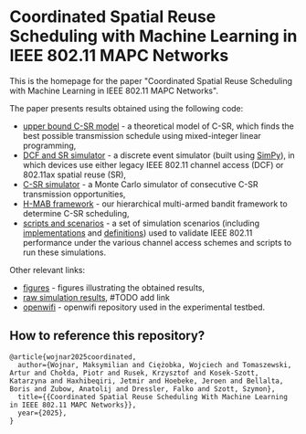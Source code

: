 # Coordinated Spatial Reuse Scheduling with Machine Learning in IEEE 802.11 MAPC Networks

This is the homepage for the paper "Coordinated Spatial Reuse Scheduling with Machine Learning in IEEE 802.11 MAPC Networks". 

The paper presents results obtained using the following code:

- [upper bound C-SR model](https://github.com/ml4wifi-devs/mapc-optimal) - a theoretical model of C-SR, which finds the best possible transmission schedule using mixed-integer linear programming,
- [DCF and SR simulator](https://github.com/ml4wifi-devs/mapc-dcf) - a discrete event simulator (built using [SimPy](https://simpy.readthedocs.io/en/latest/)), in which devices use either legacy IEEE 802.11 channel access (DCF) or 802.11ax spatial reuse (SR),
- [C-SR simulator](https://github.com/ml4wifi-devs/mapc-sim) - a Monte Carlo simulator of consecutive C-SR transmission opportunities,
- [H-MAB framework](https://github.com/ml4wifi-devs/mapc-mab) - our hierarchical multi-armed bandit framework to determine C-SR scheduling,
- [scripts and scenarios](https://github.com/ml4wifi-devs/mapc-optimal-research) - a set of simulation scenarios (including [implementations](https://github.com/ml4wifi-devs/mapc-optimal-research/blob/main/mapc_research/envs/scenario_impl.py) and [definitions](https://github.com/ml4wifi-devs/mapc-optimal-research/blob/main/mapc_research/envs/test_scenarios.py)) used to validate IEEE 802.11 performance under the various channel access schemes and scripts to run these simulations.

Other relevant links:

- [figures](https://github.com/ml4wifi-devs/csr/tree/main/figures) - figures illustrating the obtained results,
- [raw simulation results](), #TODO add link
- [openwifi](https://github.com/open-sdr/openwifi) - openwifi repository used in the experimental testbed.

## How to reference this repository?

```
@article{wojnar2025coordinated,
  author={Wojnar, Maksymilian and Ciężobka, Wojciech and Tomaszewski, Artur and Chołda, Piotr and Rusek, Krzysztof and Kosek-Szott, Katarzyna and Haxhibeqiri, Jetmir and Hoebeke, Jeroen and Bellalta, Boris and Zubow, Anatolij and Dressler, Falko and Szott, Szymon},
  title={{Coordinated Spatial Reuse Scheduling With Machine Learning in IEEE 802.11 MAPC Networks}}, 
  year={2025},
}
```
